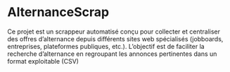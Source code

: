 # AlternanceScrap
Ce projet est un scrappeur automatisé conçu pour collecter et centraliser des offres d’alternance depuis différents sites web spécialisés (jobboards, entreprises, plateformes publiques, etc.). L’objectif est de faciliter la recherche d’alternance en regroupant les annonces pertinentes dans un format exploitable (CSV)
